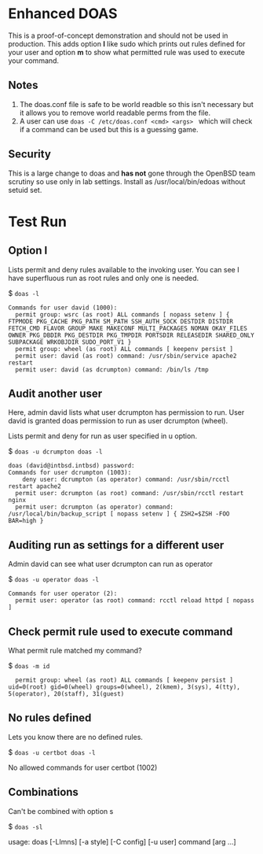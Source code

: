 # Enhanced DOAS

This is a proof-of-concept demonstration and should not be used in production. This adds option **l** like sudo which prints out rules defined for your user and option **m** to show what permitted rule was used to execute your command.

## Notes


1. The doas.conf file is safe to be world readble so this isn't necessary but it allows you to remove world readable perms from the file.
2. A user can use `doas -C /etc/doas.conf <cmd> <args> ` which will check if a command can be used but this is a guessing game.


## Security

This is a large change to doas and **has not** gone through the OpenBSD team scrutiny so use only in lab settings.  Install as /usr/local/bin/edoas without setuid set.

# Test Run

## Option l
Lists permit and deny rules available to the invoking user.  You can see I have superfluous run as root rules and only one is needed.

$ `doas -l`

```
Commands for user david (1000):
  permit group: wsrc (as root) ALL commands [ nopass setenv ] { FTPMODE PKG_CACHE PKG_PATH SM_PATH SSH_AUTH_SOCK DESTDIR DISTDIR FETCH_CMD FLAVOR GROUP MAKE MAKECONF MULTI_PACKAGES NOMAN OKAY_FILES OWNER PKG_DBDIR PKG_DESTDIR PKG_TMPDIR PORTSDIR RELEASEDIR SHARED_ONLY SUBPACKAGE WRKOBJDIR SUDO_PORT_V1 }
  permit group: wheel (as root) ALL commands [ keepenv persist ]
  permit user: david (as root) command: /usr/sbin/service apache2 restart
  permit user: david (as dcrumpton) command: /bin/ls /tmp
```

## Audit another user 
Here, admin david lists what user dcrumpton has permission to run.  User david is granted doas permission to run as user dcrumpton (wheel).

Lists permit and deny for run as user specified in u option.

$ `doas -u dcrumpton doas -l`

```
doas (david@intbsd.intbsd) password: 
Commands for user dcrumpton (1003):
    deny user: dcrumpton (as operator) command: /usr/sbin/rcctl restart apache2
  permit user: dcrumpton (as root) command: /usr/sbin/rcctl restart nginx
  permit user: dcrumpton (as operator) command: /usr/local/bin/backup_script [ nopass setenv ] { ZSH2=$ZSH -FOO BAR=high }
```

## Auditing run as settings for a different user
Admin david can see what user dcrumpton can run as operator

$ `doas -u operator doas -l`

```
Commands for user operator (2):
  permit user: operator (as root) command: rcctl reload httpd [ nopass ]
```


## Check permit rule used to execute command
What permit rule matched my command?


$ `doas -m id`

```
  permit group: wheel (as root) ALL commands [ keepenv persist ]
uid=0(root) gid=0(wheel) groups=0(wheel), 2(kmem), 3(sys), 4(tty), 5(operator), 20(staff), 31(guest)
```

## No rules defined
Lets you know there are no defined rules.


$ `doas -u certbot doas -l`

No allowed commands for user certbot (1002)


## Combinations
Can't be combined with option s


$ `doas -sl`

usage: doas [-Llmns] [-a style] [-C config] [-u user] command [arg ...]

